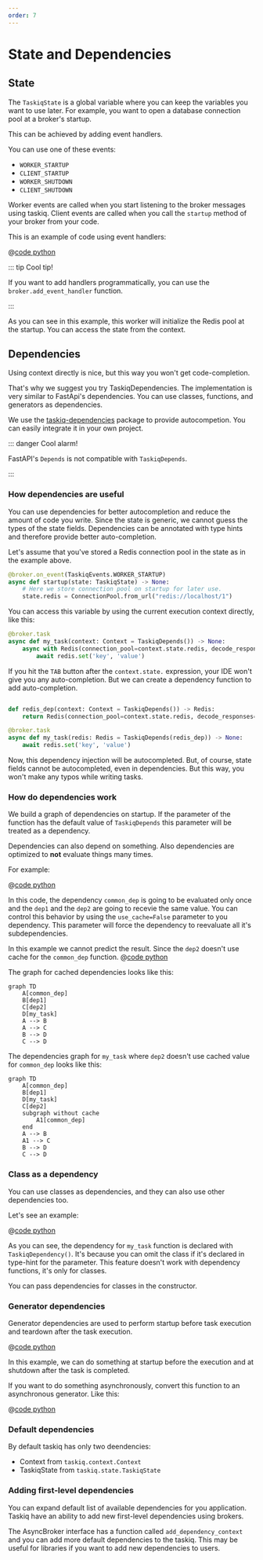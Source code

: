 ```yaml
---
order: 7
---
```


# State and Dependencies

## State

The `TaskiqState` is a global variable where you can keep the variables you want to use later.
For example, you want to open a database connection pool at a broker's startup.

This can be achieved by adding event handlers.

You can use one of these events:

- `WORKER_STARTUP`
- `CLIENT_STARTUP`
- `WORKER_SHUTDOWN`
- `CLIENT_SHUTDOWN`

Worker events are called when you start listening to the broker messages using taskiq.
Client events are called when you call the `startup` method of your broker from your code.

This is an example of code using event handlers:

@[code python](../examples/state/events_example.py)

::: tip Cool tip!

If you want to add handlers programmatically, you can use the `broker.add_event_handler` function.

:::

As you can see in this example, this worker will initialize the Redis pool at the startup.
You can access the state from the context.

## Dependencies

Using context directly is nice, but this way you won't get code-completion.

That's why we suggest you try TaskiqDependencies. The implementation is very similar to FastApi's dependencies. You can use classes, functions, and generators as dependencies.

We use the [taskiq-dependencies](https://pypi.org/project/taskiq-dependencies/) package to provide autocompetion.
You can easily integrate it in your own project.

::: danger Cool alarm!

FastAPI's `Depends` is not compatible with `TaskiqDepends`.

:::

### How dependencies are useful

You can use dependencies for better autocompletion and reduce the amount of code you write.
Since the state is generic, we cannot guess the types of the state fields.
Dependencies can be annotated with type hints and therefore provide better auto-completion.

Let's assume that you've stored a Redis connection pool in the state as in the example above.

```python
@broker.on_event(TaskiqEvents.WORKER_STARTUP)
async def startup(state: TaskiqState) -> None:
    # Here we store connection pool on startup for later use.
    state.redis = ConnectionPool.from_url("redis://localhost/1")

```

You can access this variable by using the current execution context directly, like this:

```python
@broker.task
async def my_task(context: Context = TaskiqDepends()) -> None:
    async with Redis(connection_pool=context.state.redis, decode_responses=True) as redis:
        await redis.set('key', 'value')
```

If you hit the `TAB` button after the `context.state.` expression, your IDE won't give you any auto-completion.
But we can create a dependency function to add auto-completion.

```python

def redis_dep(context: Context = TaskiqDepends()) -> Redis:
    return Redis(connection_pool=context.state.redis, decode_responses=True)

@broker.task
async def my_task(redis: Redis = TaskiqDepends(redis_dep)) -> None:
    await redis.set('key', 'value')

```

Now, this dependency injection will be autocompleted. But, of course, state fields cannot be autocompleted,
even in dependencies. But this way, you won't make any typos while writing tasks.

### How do dependencies work

We build a graph of dependencies on startup. If the parameter of the function has
the default value of `TaskiqDepends` this parameter will be treated as a dependency.

Dependencies can also depend on something. Also dependencies are optimized to **not** evaluate things many times.

For example:

@[code python](../examples/state/dependencies_tree.py)

In this code, the dependency `common_dep` is going to be evaluated only once and the `dep1` and the `dep2` are going to recevie the same value. You can control this behavior by using the `use_cache=False` parameter to you dependency. This parameter will force the
dependency to reevaluate all it's subdependencies.

In this example we cannot predict the result. Since the `dep2` doesn't use cache for the `common_dep` function.
@[code python](../examples/state/no_cache.py)

The graph for cached dependencies looks like this:

```mermaid
graph TD
    A[common_dep]
    B[dep1]
    C[dep2]
    D[my_task]
    A --> B
    A --> C
    B --> D
    C --> D
```

The dependencies graph for `my_task` where `dep2` doesn't use cached value for `common_dep` looks like this:

```mermaid
graph TD
    A[common_dep]
    B[dep1]
    D[my_task]
    C[dep2]
    subgraph without cache
        A1[common_dep]
    end
    A --> B
    A1 --> C
    B --> D
    C --> D
```

### Class as a dependency

You can use classes as dependencies, and they can also use other dependencies too.

Let's see an example:

@[code python](../examples/state/class_dependency.py)

As you can see, the dependency for `my_task` function is declared with `TaskiqDependency()`.
It's because you can omit the class if it's declared in type-hint for the parameter. This feature doesn't
work with dependency functions, it's only for classes.

You can pass dependencies for classes in the constructor.

### Generator dependencies

Generator dependencies are used to perform startup before task execution and teardown after the task execution.

@[code python](../examples/state/generator_deps.py)

In this example, we can do something at startup before the execution and at shutdown after the task is completed.

If you want to do something asynchronously, convert this function to an asynchronous generator. Like this:

@[code python](../examples/state/async_generator_deps.py)

### Default dependencies

By default taskiq has only two deendencies:

- Context from `taskiq.context.Context`
- TaskiqState from `taskiq.state.TaskiqState`


### Adding first-level dependencies

You can expand default list of available dependencies for you application.
Taskiq have an ability to add new first-level dependencies using brokers.

The AsyncBroker interface has a function called `add_dependency_context` and you can add
more default dependencies to the taskiq. This may be useful for libraries if you want to
add new dependencies to users.

